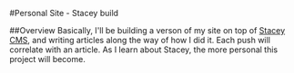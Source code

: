 #Personal Site - Stacey build

##Overview
Basically, I'll be building a verson of my site on top of [Stacey CMS](http://staceyapp.com), and writing articles along the way of how I did it. Each push will correlate with an article. As I learn about Stacey, the more personal this project will become.